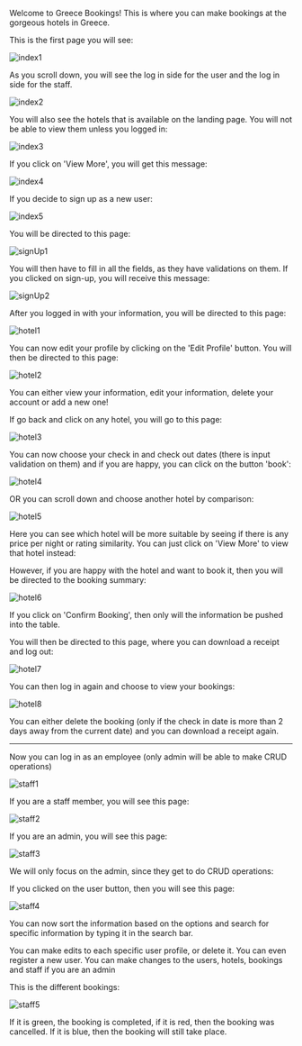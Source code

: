 Welcome to Greece Bookings!
This is where you can make bookings at the gorgeous hotels in Greece.

This is the first page you will see:

![index1](https://github.com/JeanieV/Hotel-Booking-App/assets/115072704/ff5cac17-da68-49cb-9b9c-33eaf2d9dc6e)


As you scroll down, you will see the log in side for the user and the log in side for the staff.

![index2](https://github.com/JeanieV/Hotel-Booking-App/assets/115072704/6beb083f-a333-42d9-ae89-d555617dd69c)


You will also see the hotels that is available on the landing page. You will not be able to view them unless you logged in:

![index3](https://github.com/JeanieV/Hotel-Booking-App/assets/115072704/efcde221-4d41-4bd2-b298-bad263c1f6cb)


If you click on 'View More', you will get this message:

![index4](https://github.com/JeanieV/Hotel-Booking-App/assets/115072704/6cf60097-779a-4ba7-8ad8-d3e707fcf025)


If you decide to sign up as a new user:

![index5](https://github.com/JeanieV/Hotel-Booking-App/assets/115072704/8ca7ba4c-c7bf-4896-9313-342d68021d13)


You will be directed to this page:

![signUp1](https://github.com/JeanieV/Hotel-Booking-App/assets/115072704/c8ddfd94-4b19-40fb-b7aa-57f8616ef692)


You will then have to fill in all the fields, as they have validations on them. If you clicked on sign-up, you will receive this message:

![signUp2](https://github.com/JeanieV/Hotel-Booking-App/assets/115072704/9e59afd9-1fe0-461f-9c61-ae72094c0689)


After you logged in with your information, you will be directed to this page:

![hotel1](https://github.com/JeanieV/Hotel-Booking-App/assets/115072704/c69cc469-ecdf-498f-8e81-fbf42f31b683)


You can now edit your profile by clicking on the 'Edit Profile' button. You will then be directed to this page:

![hotel2](https://github.com/JeanieV/Hotel-Booking-App/assets/115072704/042fb64e-4978-4178-9bb6-893853787812)


You can either view your information, edit your information, delete your account or add a new one!

If go back and click on any hotel, you will go to this page:

![hotel3](https://github.com/JeanieV/Hotel-Booking-App/assets/115072704/203b455e-c8c9-4864-94f6-667e82a010e8)


You can now choose your check in and check out dates (there is input validation on them) and if you are happy, you can click on the button 'book':

![hotel4](https://github.com/JeanieV/Hotel-Booking-App/assets/115072704/ce7c2f5c-ffb3-46a2-8c9c-7a86d4205743)


OR you can scroll down and choose another hotel by comparison:

![hotel5](https://github.com/JeanieV/Hotel-Booking-App/assets/115072704/c33cffc5-c628-4ec5-bcd1-07ad4df775d6)


Here you can see which hotel will be more suitable by seeing if there is any price per night or rating similarity. You can just click on 'View More' to view that hotel instead:


However, if you are happy with the hotel and want to book it, then you will be directed to the booking summary:

![hotel6](https://github.com/JeanieV/Hotel-Booking-App/assets/115072704/48ed64c1-0a65-417f-b7f5-7ba8b2196aac)


If you click on 'Confirm Booking', then only will the information be pushed into the table.

You will then be directed to this page, where you can download a receipt and log out:

![hotel7](https://github.com/JeanieV/Hotel-Booking-App/assets/115072704/777b24de-ceca-48a2-91b6-07127029a330)


You can then log in again and choose to view your bookings:

![hotel8](https://github.com/JeanieV/Hotel-Booking-App/assets/115072704/28235f20-2232-40e0-9cdb-4f286fbdf4a3)


You can either delete the booking (only if the check in date is more than 2 days away from the current date) and you can download a receipt again.

------------------------------------------------------

Now you can log in as an employee (only admin will be able to make CRUD operations)

![staff1](https://github.com/JeanieV/Hotel-Booking-App/assets/115072704/65778797-a7df-4122-b2d4-e1645e015f97)


If you are a staff member, you will see this page:

![staff2](https://github.com/JeanieV/Hotel-Booking-App/assets/115072704/2c38ea0d-b1ba-4ec2-bc93-b172092df154)


If you are an admin, you will see this page:

![staff3](https://github.com/JeanieV/Hotel-Booking-App/assets/115072704/047301b9-e76e-451a-bc52-f3472a6004eb)


We will only focus on the admin, since they get to do CRUD operations:

If you clicked on the user button, then you will see this page:

![staff4](https://github.com/JeanieV/Hotel-Booking-App/assets/115072704/477c6e19-8481-489a-9eff-044a63d2a5ac)


You can now sort the information based on the options and search for specific information by typing it in the search bar.

You can make edits to each specific user profile, or delete it. You can even register a new user.
You can make changes to the users, hotels, bookings and staff if you are an admin

This is the different bookings:

![staff5](https://github.com/JeanieV/Hotel-Booking-App/assets/115072704/bd0c4f12-d086-4775-9d55-17845f50115e)


If it is green, the booking is completed, if it is red, then the booking was cancelled. If it is blue, then the booking will still take place.
